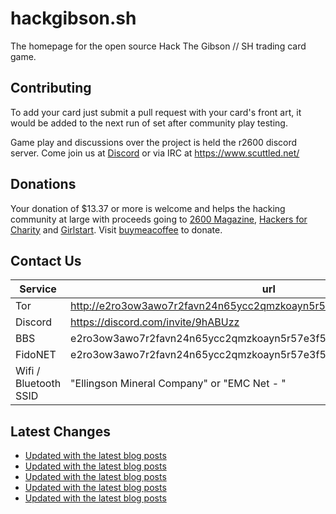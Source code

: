 # hackgibson.sh
The homepage for the open source Hack The Gibson // SH trading card game.


## Contributing

To add your card just submit a pull request with your card's front art, it would be added to the next run of set after community play testing.

Game play and discussions over the project is held the r2600 discord server. Come join us at [Discord](https://discord.com/invite/9hABUzz) or via IRC at https://www.scuttled.net/


## Donations

Your donation of $13.37 or more is welcome and helps the hacking community at large with proceeds going to [2600 Magazine](https://2600.com/), [Hackers for Charity](https://hackersforcharity.org) and [Girlstart](https://girlstart.org).  Visit [buymeacoffee](https://www.buymeacoffee.com/hackgibson.sh) to donate.


## Contact Us

Service | url
-|-
Tor | http://e2ro3ow3awo7r2favn24n65ycc2qmzkoayn5r57e3f56nvjwdcgg32ad.onion
Discord | https://discord.com/invite/9hABUzz
BBS | e2ro3ow3awo7r2favn24n65ycc2qmzkoayn5r57e3f56nvjwdcgg32ad.onion:23
FidoNET | e2ro3ow3awo7r2favn24n65ycc2qmzkoayn5r57e3f56nvjwdcgg32ad.onion:24554
Wifi / Bluetooth SSID | "Ellingson Mineral Company" or "EMC Net - <fidonet address>"

## Latest Changes
<!-- BLOG-POST-LIST:START -->
- [Updated with the latest blog posts](https://github.com/DFW2600/hackgibson.sh/commit/c9f6e0b923f9cae02e1408ef1971bc450436a31c)
- [Updated with the latest blog posts](https://github.com/DFW2600/hackgibson.sh/commit/f4755b2085f6fc972228dd27fabd755bd65987f8)
- [Updated with the latest blog posts](https://github.com/DFW2600/hackgibson.sh/commit/ecbd39e7615e67633f88bac03a0d6f2fcb0c8e91)
- [Updated with the latest blog posts](https://github.com/DFW2600/hackgibson.sh/commit/3d287cef6051373b44781382f247b6f92cb61d1e)
- [Updated with the latest blog posts](https://github.com/DFW2600/hackgibson.sh/commit/e80c0b52a0db3bf15e6aeb1453bbd4f159a0d376)
<!-- BLOG-POST-LIST:END -->
